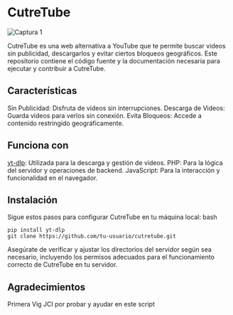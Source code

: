 # **CutreTube**

![Captura 1](https://cutretube.es/gitIma/cap.png "Captura 1")

CutreTube es una web alternativa a YouTube que te permite buscar videos sin publicidad, descargarlos y evitar ciertos bloqueos geográficos. Este repositorio contiene el código fuente y la documentación necesaria para ejecutar y contribuir a CutreTube.
## **Características**
Sin Publicidad: Disfruta de videos sin interrupciones.
Descarga de Videos: Guarda videos para verlos sin conexión.
Evita Bloqueos: Accede a contenido restringido geográficamente.

## Funciona con
[yt-dlp](https://github.com/yt-dlp/yt-dlp "yt-dlp"): Utilizada para la descarga y gestión de videos.
PHP: Para la lógica del servidor y operaciones de backend.
JavaScript: Para la interacción y funcionalidad en el navegador.

## Instalación
Sigue estos pasos para configurar CutreTube en tu máquina local:
bash 


    pip install yt-dlp
    git clone https://github.com/tu-usuario/cutretube.git


Asegúrate de verificar y ajustar los directorios del servidor según sea necesario, incluyendo los permisos adecuados para el funcionamiento correcto de CutreTube en tu servidor.


## Agradecimientos

Primera Vig JCI por probar y ayudar en este script

